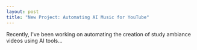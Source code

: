 ```yaml
---
layout: post
title: "New Project: Automating AI Music for YouTube"
---
```

Recently, I've been working on automating the creation of study ambiance videos using AI tools...
